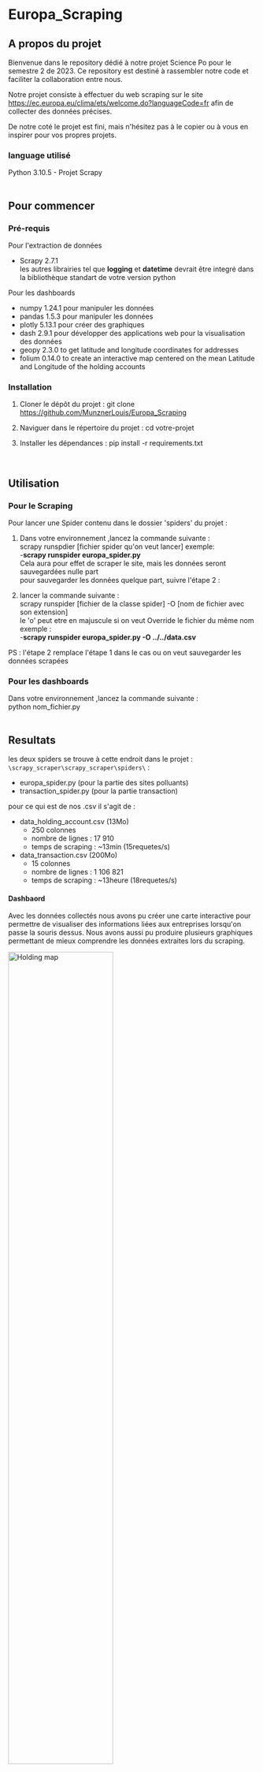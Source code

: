 # Europa_Scraping


## A propos du projet

Bienvenue dans le repository dédié à notre projet Science Po pour le semestre 2 de 2023. Ce repository est destiné à rassembler notre code et faciliter la collaboration entre nous.

Notre projet consiste à effectuer du web scraping sur le site https://ec.europa.eu/clima/ets/welcome.do?languageCode=fr afin de collecter des données précises.

De notre coté le projet est fini, mais n'hésitez pas à le copier ou à vous en inspirer pour vos propres projets.


### language utilisé

Python 3.10.5 - Projet Scrapy  
<br>


<!-- GETTING STARTED -->
## Pour commencer

### Pré-requis

Pour l'extraction de données
- Scrapy 2.7.1  
les autres librairies tel que **logging** et **datetime** devrait être integré dans la bibliothèque standart de votre version python  

Pour les dashboards
- numpy 1.24.1 pour manipuler les données
- pandas 1.5.3 pour manipuler les données
- plotly 5.13.1 pour créer des graphiques
- dash 2.9.1 pour développer des applications web pour la visualisation des données
- geopy 2.3.0 to get latitude and longitude coordinates for addresses 
- folium 0.14.0 to create an interactive map centered on the mean Latitude and Longitude of the holding accounts

### Installation

1. Cloner le dépôt du projet : git clone https://github.com/MunznerLouis/Europa_Scraping

2. Naviguer dans le répertoire du projet : cd votre-projet

3. Installer les dépendances : pip install -r requirements.txt  
<br>


<!-- USAGE EXAMPLES -->
## Utilisation
### Pour le Scraping
Pour lancer une Spider contenu dans le dossier 'spiders' du projet :    
  
1. Dans votre environnement ,lancez la commande suivante :  
scrapy runspdier [fichier spider qu'on veut lancer] exemple:  
-**scrapy runspider europa_spider.py**  
Cela aura pour effet de scraper le site, mais les données seront sauvegardées nulle part  
pour sauvegarder les données quelque part, suivre l'étape 2 : 

2. lancer la commande suivante :   
scrapy runspider [fichier de la classe spider] -O [nom de fichier avec son extension]  
le 'o' peut etre en majuscule si on veut Override le fichier du même nom  
exemple :  
-**scrapy runspider europa_spider.py -O ../../data.csv**    
  
PS : l'étape 2 remplace l'étape 1 dans le cas ou on veut sauvegarder les données scrapées  

### Pour les dashboards
Dans votre environnement ,lancez la commande suivante :  
python nom_fichier.py  
<br>

## Resultats 

les deux spiders se trouve à cette endroit dans le projet  :
```\scrapy_scraper\scrapy_scraper\spiders\```  :

- europa_spider.py  (pour la partie des sites polluants)
- transaction_spider.py  (pour la partie transaction)

pour ce qui est de nos .csv il s'agit de :
- data_holding_account.csv  (13Mo)
    - 250 colonnes
    - nombre de lignes : 17 910
    - temps de scraping : ~13min (15requetes/s)
- data_transaction.csv  (200Mo)
    - 15 colonnes
    - nombre de lignes : 1 106 821
    - temps de scraping : ~13heure (18requetes/s)
#### Dashbaord

Avec les données collectés nous avons pu créer une carte interactive pour permettre de visualiser des informations liées aux entreprises lorsqu'on passe la souris dessus. Nous avons aussi pu produire plusieurs graphiques permettant de mieux comprendre les données extraites lors du scraping.

<img src="dashboard/Plot_Screenshots/Holding_map.png" alt="Holding map" width="65%">
<img src="dashboard/Plot_Screenshots/mouse_Hover.png" alt="Mouse hover" width="45%">

Nous avons également pu produire plusieurs graphs, mais dans l'optique de ne pas inonder le ReadMe nous ne les présenterons pas tous : 
<img src="dashboard/Plot_Screenshots/top_10_Polluting_Countries.png" alt="Mouse hover" width="100%">

<!-- CONTRIBUTING -->

## Contribution

Nous sommes heureux de vous annoncer que notre projet Science Po pour le semestre 2 de 2023 est désormais terminé.

Nous souhaitons cependant vous informer que ce repository ne sera plus mis à jour et n'acceptera donc plus de contributions. Néanmoins, nous vous encourageons vivement à vous inspirer de notre code ou à le copier pour vos propres projets si cela peut vous être utile.

<!-- CONTACT -->
## Contact

- Münzner Louis - munzner.louis@gmail.com 

- Brise Quentin - brisequent@cy-tech.fr 

- Zeddam Hatem - zeddamhate@cy-tech.fr  

- Noyes Enzo - noyesenzo@cy-tech.fr   

Project Link: [https://github.com/MunznerLouis/Europa_Scraping](https://github.com/MunznerLouis/Europa_Scraping)


